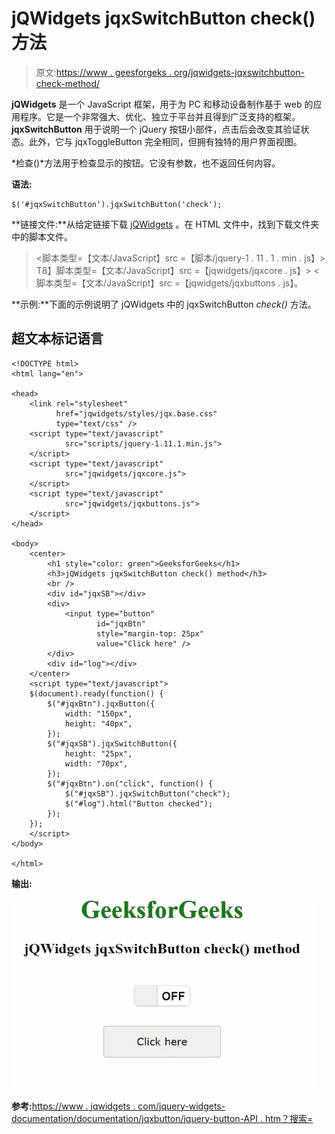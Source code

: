 # jQWidgets jqxSwitchButton check()方法

> 原文:[https://www . geesforgeks . org/jqwidgets-jqxswitchbutton-check-method/](https://www.geeksforgeeks.org/jqwidgets-jqxswitchbutton-check-method/)

**jQWidgets** 是一个 JavaScript 框架，用于为 PC 和移动设备制作基于 web 的应用程序。它是一个非常强大、优化、独立于平台并且得到广泛支持的框架。 **jqxSwitchButton** 用于说明一个 jQuery 按钮小部件，点击后会改变其验证状态。此外，它与 jqxToggleButton 完全相同，但拥有独特的用户界面视图。

*检查()*方法用于检查显示的按钮。它没有参数，也不返回任何内容。

**语法:**

```
$('#jqxSwitchButton').jqxSwitchButton('check');
```

**链接文件:**从给定链接下载 [jQWidgets](https://www.jqwidgets.com/download/) 。在 HTML 文件中，找到下载文件夹中的脚本文件。

> <link rel="”stylesheet”" href="”jqwidgets/styles/jqx.base.css”" type="”text/css”">
> <脚本类型=【文本/JavaScript】src =【脚本/jquery-1 . 11 . 1 . min . js】></脚本>
> T8】脚本类型=【文本/JavaScript】src =【jqwidgets/jqxcore . js】></脚本>
> <脚本类型=【文本/JavaScript】src =【jqwidgets/jqxbuttons . js】。

**示例:**下面的示例说明了 jQWidgets 中的 jqxSwitchButton *check()* 方法。

## 超文本标记语言

```
<!DOCTYPE html>
<html lang="en">

<head>
    <link rel="stylesheet" 
          href="jqwidgets/styles/jqx.base.css"
          type="text/css" />
    <script type="text/javascript" 
            src="scripts/jquery-1.11.1.min.js">
    </script>
    <script type="text/javascript" 
            src="jqwidgets/jqxcore.js">
    </script>
    <script type="text/javascript"
            src="jqwidgets/jqxbuttons.js">
    </script>
</head>

<body>
    <center>
        <h1 style="color: green">GeeksforGeeks</h1>
        <h3>jQWidgets jqxSwitchButton check() method</h3>
        <br />
        <div id="jqxSB"></div>
        <div>
            <input type="button" 
                   id="jqxBtn" 
                   style="margin-top: 25px"
                   value="Click here" /> 
        </div>
        <div id="log"></div>
    </center>
    <script type="text/javascript">
    $(document).ready(function() {
        $("#jqxBtn").jqxButton({
            width: "150px",
            height: "40px",
        });
        $("#jqxSB").jqxSwitchButton({
            height: "25px",
            width: "70px",
        });
        $("#jqxBtn").on("click", function() {
            $("#jqxSB").jqxSwitchButton("check");
            $("#log").html("Button checked");
        });
    });
    </script>
</body>

</html>
```

**输出:**

![](img/23f05f36b7675e8e409b2e8c37d87c8a.png)

**参考:**[https://www . jqwidgets . com/jquery-widgets-documentation/documentation/jqxbutton/jquery-button-API . htm？搜索=](https://www.jqwidgets.com/jquery-widgets-documentation/documentation/jqxbutton/jquery-button-api.htm?search=)